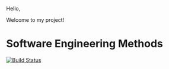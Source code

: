 Hello,

Welcome to my project!

# Software Engineering Methods
[![Build Status](https://travis-ci.com/FAcoding/supreme-system.svg?branch=master)](https://travis-ci.com/FAcoding/supreme-system)
